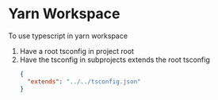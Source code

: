 # Yarn Workspace

To use typescript in yarn workspace

1. Have a root tsconfig in project root
2. Have the tsconfig in subprojects extends the root tsconfig
   ```json
   {
     "extends": "../../tsconfig.json"
   }
   ```
